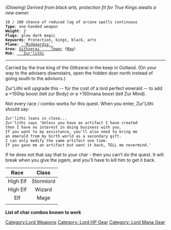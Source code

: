 *(Glowing) Derived from black arts, protection fit for True Kings awaits
a new owner.*

`10 / 100 chance of reduced lag of arcane spells continuous`  
**`Type`**`: one-handed weapon`  
**`Weight`**`: 2`  
**`Flags`**`: glow dark magic`  
**`Keywords`**`: Protection, kings, black, arts`  
**`Plane`**`: `[` ``Midgaardia`` `](:Category:Midgaardia "wikilink")  
**`Area`**`: `[`Githzerai`` ``Tower`](:Category:_Githzerai_Tower "wikilink")` (`[`Map`](Githzerai_Tower_Map "wikilink")`)`  
**`Mob`**`: `[` ``Zur'lithi`](Zur'lithi "wikilink")` `  

------------------------------------------------------------------------

Carried by the true king of the Githzerai in the keep in Outland. (On
your way to the advisers downstairs, open the hidden door north instead
of going south to the advisors.)

Zur'Lithi will upgrade this -- for the cost of a lord perfect emerald --
to add a +150hp boost (tell zur Body) or a +150mana boost (tell Zur
Mind).

Not every race / combo works for this quest. When you enter, Zur'Lithi
should say:

`Zur'lithi leans in close...`  
`Zur'lithi says 'Unless you have an artifact I have created`  
`then I have no interest in doing business with you.`  
`If you want to my assistance, you'll also need to bring me`  
`an emerald from my birth world as a secondary gift.`  
`I can only modify the same artifact one time.`  
`If you gave me an artifact but want it back, TELL me nevermind.'`

If he does not that say that to your char - then you can't do the quest.
It will break when you give the pgem, and you'll have to kill him to get
it back.

| **Race** | **Class** |
|:--------:|:---------:|
| High Elf | Stormlord |
| High Elf |  Wizard   |
|   Elf    |   Mage    |
|          |           |

**List of char combos known to work**

[Category:Lord Weapons](Category:Lord_Weapons "wikilink") [Category:
Lord HP Gear](Category:_Lord_HP_Gear "wikilink") [Category: Lord Mana
Gear](Category:_Lord_Mana_Gear "wikilink")
